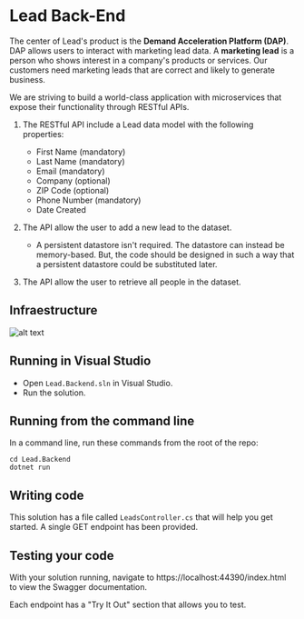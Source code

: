 # Lead Back-End
The center of Lead's product is the __Demand Acceleration Platform (DAP)__. DAP allows users to interact with marketing lead data. A __marketing lead__ is a person who shows interest in a company's products or services. Our customers need marketing leads that are correct and likely to generate business. 

We are striving to build a world-class application with microservices that expose their functionality through RESTful APIs. 

1. The RESTful API include a Lead data model with the following properties:
    * First Name (mandatory)
    * Last Name (mandatory)
    * Email (mandatory)
    * Company (optional)
    * ZIP Code (optional)
    * Phone Number (mandatory)
    * Date Created 

2. The API allow the user to add a new lead to the dataset.
    * A persistent datastore isn't required. The datastore can instead be memory-based. But, the code should be designed in such a way that a persistent datastore could be substituted later.
3. The API allow the user to retrieve all people in the dataset.

## Infraestructure
![alt text](https://github.com/em2websolution/Lead/leadinfra.png?raw=true)

## Running in Visual Studio
* Open `Lead.Backend.sln` in Visual Studio.
* Run the solution.

## Running from the command line
In a command line, run these commands from the root of the repo:
```
cd Lead.Backend
dotnet run
```

## Writing code
This solution has a file called `LeadsController.cs` that will help you get started. A single GET endpoint has been provided. 

## Testing your code
With your solution running, navigate to https://localhost:44390/index.html to view the Swagger documentation.

Each endpoint has a "Try It Out" section that allows you to test.